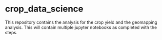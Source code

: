 # crop_data_science
This repository contains the analysis for the crop yield and the geomapping analysis. 
This will contain multiple jupyter notebooks as completed with the steps. 
